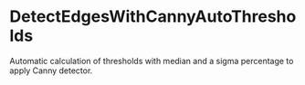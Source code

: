 # DetectEdgesWithCannyAutoThresholds
Automatic calculation of thresholds with median and a sigma percentage to apply Canny detector.
